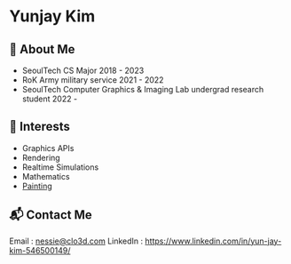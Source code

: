 # Yunjay Kim

## :elephant: About Me
- SeoulTech CS Major 2018 - 2023  
- RoK Army military service 2021 - 2022  
- SeoulTech Computer Graphics & Imaging Lab undergrad research student 2022 -  

## :seedling: Interests
- Graphics APIs
- Rendering
- Realtime Simulations  
- Mathematics  
- [Painting](markdowns/paintingsByYJ.md)   

## :mailbox_with_mail: Contact Me
Email : nessie@clo3d.com
LinkedIn : https://www.linkedin.com/in/yun-jay-kim-546500149/

<!--
-->
